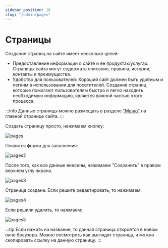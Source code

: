 ```yaml
---
sidebar_position: 10
slug: "/admin/pages"
---
```


# Страницы

Создание страниц на сайте имеет несколько целей:

- Предоставление информации о сайте и ее продуктах/услугах: Страницы сайта могут содержать описание, правила, истории, контакты и преимущества.
- Удобство для пользователей: Хороший сайт должен быть удобным и легким в использовании для посетителей. Создание страниц, которые помогают пользователям быстро и легко находить необходимую информацию, является важной частью этого процесса.

:::info
Данные страницы можно размещать в разделе ["Меню"](https://docs.2x2forum.ru/admin/menu-settings) на главной странице сайта.
:::

Создать страницу просто, нажимаем кнопку:

![pages](/img/pages.png)

Появится форма для заполнения:

![pages2](/img/pages2.png)

После того, как все данные внесены, нажимаем "Сохранить" в правом верхнем углу экрана.

![pages3](/img/pages3.png)

Страница создана. Если решите редактировать, то нажимаем:

![pages4](/img/pages4.png)

Если решили удалить, то нажмаем:

![pages5](/img/pages5.png)

:::tip
Если нажать на название, то данная страница откроется в новом окне браузера. Можно посмотреть как выглядит страница, и можно скопировать ссылку на данную страницу.
:::
